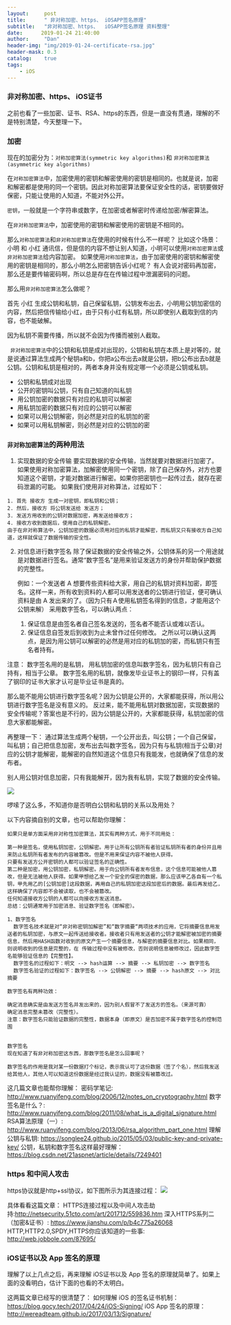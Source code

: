 ```yaml
---
layout:     post  
title:      " 非对称加密、https、 iOSAPP签名原理"
subtitle:   "非对称加密、https、  iOSAPP签名原理 资料整理"
date:      2019-01-24 21:40:00
author:     "Dan"
header-img: "img/2019-01-24-certificate-rsa.jpg"
header-mask: 0.3
catalog:    true
tags:
    - iOS
---
```



### 非对称加密、https、 iOS证书

之前也看了一些加密、证书、RSA、https的东西，但是一直没有贯通，理解的不是特别清楚，今天整理一下。
### 加密

现在的加密分为：`对称加密算法(symmetric key algorithms)`和 `非对称加密算法(asymmetric key algorithms) `

在`对称加密算法`中，加密使用的密钥和解密使用的密钥是相同的。也就是说，加密和解密都是使用的同一个密钥。因此对称加密算法要保证安全性的话，密钥要做好保密，只能让使用的人知道，不能对外公开。

 `密钥`，一般就是一个字符串或数字，在加密或者解密时传递给加密/解密算法。
 
 在`非对称加密算法`中，加密使用的密钥和解密使用的密钥是不相同的。
 
 那么`对称加密算法`和`非对称加密算法`在使用的时候有什么不一样呢？
 比如这个场景：
 小明 和 小红 通讯信，但是信的内容不想让别人知道，小明可以使用`对称加密算法`或`非对称加密算法`给内容加密。
 如果使用`对称加密算法`，由于加密使用的密钥和解密使用的密钥是相同的，那么小明怎么把密钥告诉小红呢？
 有人会说对密码再加密，那么还是要传输密码啊，所以总是存在在传输过程中泄漏密码的问题。
 
 
 那么用`非对称加密算法`怎么做呢？
 
 首先 小红 生成公钥和私钥，自己保留私钥，公钥发布出去，小明用公钥加密信的内容，然后把信传输给小红，由于只有小红有私钥，所以即使别人截取到信的内容，也不能破解。
 
 因为私钥不需要传播，所以就不会因为传播而被别人截取。
 
` 非对称加密算法`中的公钥和私钥是成对出现的，公钥和私钥在本质上是对等的，就是说通过算法生成两个秘钥a和b，你把a公布出去a就是公钥，把b公布出去b就是公钥。公钥和私钥是相对的，两者本身并没有规定哪一个必须是公钥或私钥。
 
* 公钥和私钥成对出现
* 公开的密钥叫公钥，只有自己知道的叫私钥
* 用公钥加密的数据只有对应的私钥可以解密
* 用私钥加密的数据只有对应的公钥可以解密
* 如果可以用公钥解密，则必然是对应的私钥加的密
* 如果可以用私钥解密，则必然是对应的公钥加的密

### `非对称加密算法`的两种用法
  1. 实现数据的安全传输
    要实现数据的安全传输，当然就要对数据进行加密了。
    如果使用对称加密算法，加解密使用同一个密钥，除了自己保存外，对方也要知道这个密钥，才能对数据进行解密。如果你把密钥也一起传过去，就存在密码泄漏的可能。
    如果我们使用非对称算法，过程如下：
    
    1. 首先 接收方 生成一对密钥，即私钥和公钥；
    2. 然后，接收方 将公钥发送给 发送方；
    3. 发送方用收到的公钥对数据加密，再发送给接收方；
    4. 接收方收到数据后，使用自己的私钥解密。
    由于在非对称算法中，公钥加密的数据必须用对应的私钥才能解密，而私钥又只有接收方自己知道，这样就保证了数据传输的安全性。
 
 
2. 对信息进行数字签名
    除了保证数据的安全传输之外，公钥体系的另一个用途就是对数据进行签名。通常“数字签名”是用来验证发送方的身份并帮助保护数据的完整性。
    
    例如：一个发送者 A 想要传些资料给大家，用自己的私钥对资料加密，即签名。这样一来，所有收到资料的人都可以用发送者的公钥进行验证，便可确认资料是由 A 发出来的了。（因为只有Ａ使用私钥签名得到的信息，才能用这个公钥来解） 采用数字签名，可以确认两点：
    
    1. 保证信息是由签名者自己签名发送的，签名者不能否认或难以否认。
    2. 保证信息自签发后到收到为止未曾作过任何修改。
    之所以可以确认这两点，是因为用公钥可以解密的必然是用对应的私钥加的密，而私钥只有签名者持有。
 
 
 注意：
 数字签名用的是私钥， 用私钥加密的信息叫数字签名，因为私钥只有自己持有，相当于公章。 数字签名用的私钥，就像发毕业证书上的钢印一样，只有盖了钢印的证书大家才认可是毕业证书是真的。
 
 那么能不能用公钥进行数字签名呢？因为公钥是公开的，大家都能获得，所以用公钥进行数字签名是没有意义的。
反过来，能不能用私钥对数据加密，实现数据的安全传输呢？答案也是不行的，因为公钥是公开的，大家都能获得，私钥加密的信息大家都能解密。
 
 再整理一下：
 通过算法生成两个秘钥，一个公开出去，叫公钥；一个自己保留，叫私钥；自己把信息加密，发布出去叫数字签名，因为只有与私钥(相当于公章)对应的公钥才能解密，能解密的自然知道这个信息只有我能发，也就确保了信息的发布者。
 
 别人用公钥对信息加密，只有我能解开，因为我有私钥，实现了数据的安全传输。
 
 
 
 
 ![](/img/15483174620407.jpg)


啰嗦了这么多，不知道你是否明白公钥和私钥的关系以及用处？


 
 
以下内容摘自别的文章，也可以帮助你理解：

    如果只是单方面采用非对称性加密算法，其实有两种方式，用于不同用处：
    
    第一种是签名，使用私钥加密，公钥解密。用于让所有公钥所有者验证私钥所有者的身份并且用来防止私钥所有者发布的内容被篡改。但是不用来保证内容不被他人获得。
    只要有发送方公开密钥的人都可以验证签名的正确性。
    第二种是加密，用公钥加密，私钥解密。用于向公钥所有者发布信息，这个信息可能被他人篡改，但是无法被他人获得。如果甲想给乙发一个安全的保密的数据，那么应该甲乙各自有一个私钥，甲先用乙的[公钥加密]这段数据，再用自己的私钥加密这段加密后的数据。最后再发给乙，这样确保了内容即不会被读取，也不会被篡改。
    任何知道接收方公钥的人都可以向接收方发送消息。
    总结：公钥通常用于加密消息、验证数字签名（即解密）。
    
    1、数字签名
      数字签名技术就是对“非对称密钥加解密”和“数字摘要“两项技术的应用，它将摘要信息用发送者的私钥加密，与原文一起传送给接收者。接收者只有用发送者的公钥才能解密被加密的摘要信息，然后用HASH函数对收到的原文产生一个摘要信息，与解密的摘要信息对比。如果相同，则说明收到的信息是完整的，在 传输过程中没有被修改，否则说明信息被修改过，因此数字签名能够验证信息的【完整性】。
      数字签名的过程如下：明文 --> hash运算 --> 摘要 --> 私钥加密 --> 数字签名
      数字签名验证的过程如下：数字签名 --> 公钥解密 --> 摘要 --> hash原文 --> 对比摘要
    
    数字签名有两种功效：
    
    确定消息确实是由发送方签名并发出来的，因为别人假冒不了发送方的签名。（来源可靠）
    确定消息完整未篡改（完整性）。
    注意：数字签名只能验证数据的完整性，数据本身（即原文）是否加密不属于数字签名的控制范围
    
    
    数字签名
    现在知道了有非对称加密这东西，那数字签名是怎么回事呢？
    
    数字签名的作用是我对某一份数据打个标记，表示我认可了这份数据（签了个名），然后我发送给其他人，其他人可以知道这份数据是经过我认证的，数据没有被篡改过。


这几篇文章也能帮你理解：
密码学笔记: http://www.ruanyifeng.com/blog/2006/12/notes_on_cryptography.html
数字签名是什么？: http://www.ruanyifeng.com/blog/2011/08/what_is_a_digital_signature.html
RSA算法原理（一）: http://www.ruanyifeng.com/blog/2013/06/rsa_algorithm_part_one.html
理解公钥与私钥: https://songlee24.github.io/2015/05/03/public-key-and-private-key/
公钥，私钥和数字签名这样最好理解：https://blog.csdn.net/21aspnet/article/details/7249401

### https 和中间人攻击
https协议就是http+ssl协议，如下图所示为其连接过程：
![](/img/15482113349975.jpg)

具体看看这篇文章：
HTTPS连接过程以及中间人攻击劫持:http://netsecurity.51cto.com/art/201712/559836.htm
深入HTTPS系列二（加密&证书）: https://www.jianshu.com/p/b4c775a26068
HTTP,HTTP2.0,SPDY,HTTPS你应该知道的一些事: http://web.jobbole.com/87695/




### iOS证书以及 App 签名的原理
理解了以上几点之后，再来理解  iOS证书以及 App 签名的原理就简单了。如果上面的没看明白，估计下面的也看的不太明白。
 
这两篇文章已经写的很清楚了：
如何理解 iOS 的签名证书机制： https://blog.gocy.tech/2017/04/24/iOS-Signing/
iOS App 签名的原理：http://wereadteam.github.io/2017/03/13/Signature/



